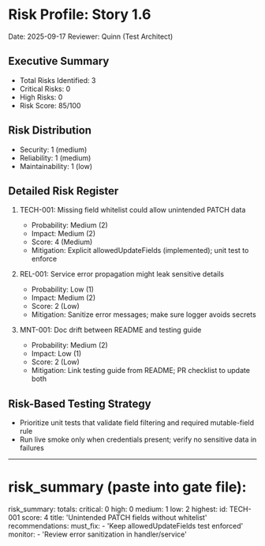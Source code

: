 # Risk Profile: Story 1.6

Date: 2025-09-17
Reviewer: Quinn (Test Architect)

## Executive Summary

- Total Risks Identified: 3
- Critical Risks: 0
- High Risks: 0
- Risk Score: 85/100

## Risk Distribution

- Security: 1 (medium)
- Reliability: 1 (medium)
- Maintainability: 1 (low)

## Detailed Risk Register

1. TECH-001: Missing field whitelist could allow unintended PATCH data
   - Probability: Medium (2)
   - Impact: Medium (2)
   - Score: 4 (Medium)
   - Mitigation: Explicit allowedUpdateFields (implemented); unit test to enforce

2. REL-001: Service error propagation might leak sensitive details
   - Probability: Low (1)
   - Impact: Medium (2)
   - Score: 2 (Low)
   - Mitigation: Sanitize error messages; make sure logger avoids secrets

3. MNT-001: Doc drift between README and testing guide
   - Probability: Medium (2)
   - Impact: Low (1)
   - Score: 2 (Low)
   - Mitigation: Link testing guide from README; PR checklist to update both

## Risk-Based Testing Strategy

- Prioritize unit tests that validate field filtering and required mutable-field rule
- Run live smoke only when credentials present; verify no sensitive data in failures

---

# risk_summary (paste into gate file):
risk_summary:
  totals:
    critical: 0
    high: 0
    medium: 1
    low: 2
  highest:
    id: TECH-001
    score: 4
    title: 'Unintended PATCH fields without whitelist'
  recommendations:
    must_fix:
      - 'Keep allowedUpdateFields test enforced'
    monitor:
      - 'Review error sanitization in handler/service'
